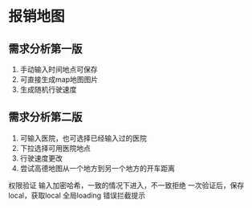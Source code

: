 # 报销地图
## 需求分析第一版
1. 手动输入时间地点可保存
2. 可直接生成map地图图片
3. 生成随机行驶速度
## 需求分析第二版
1. 可输入医院，也可选择已经输入过的医院
1. 下拉选择可用医院地点
2. 行驶速度更改
3. 尝试高德地图从一个地方到另一个地方的开车距离

权限验证 输入加密哈希，一致的情况下进入，不一致拒绝
一次验证后，保存local，获取local
全局loading
错误拦截提示